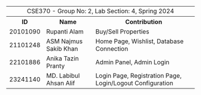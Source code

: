 <table>
    <tr>
        <td colspan="3"><center>CSE370 - Group No: 2, Lab Section: 4, Spring 2024</center></td>
    </tr>
    <tr>
        <th>ID</th>
        <th>Name</th>
        <th>Contribution</th>
    </tr>
    <tr>
        <td>20101090</td>
        <td>Rupanti Alam</td>
        <td>Buy/Sell Properties</td>
    </tr>
    <tr>
        <td>21101248</td>
        <td>ASM Najmus Sakib Khan</td>
        <td>Home Page, Wishlist, Database Connection</td>
    </tr>
    <tr>
        <td>22101886</td>
        <td>Anika Tazin Pranty</td>
        <td>Admin Panel, Admin Login</td>
    </tr>
    <tr>
        <td>23241140</td>
        <td>MD. Labibul Ahsan Alif</td>
        <td>Login Page, Registration Page, Login/Logout Configuration</td>
    </tr>
</table>
